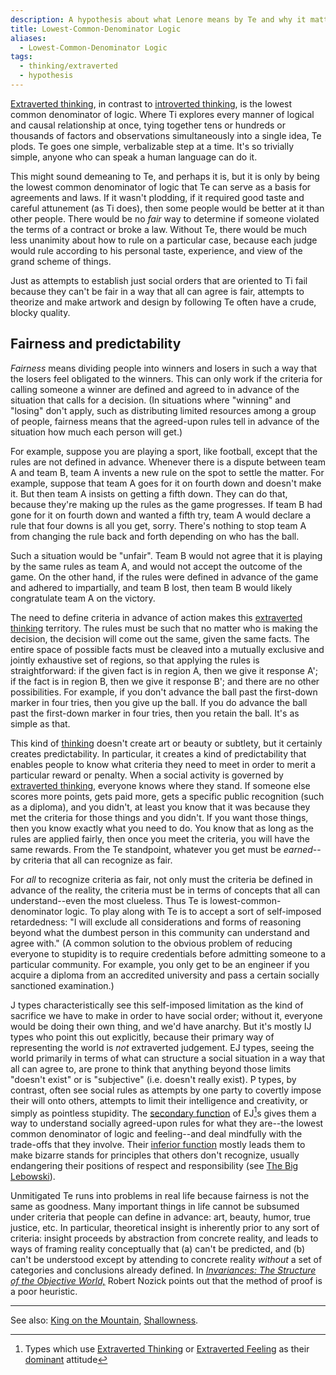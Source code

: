 ```yaml
---
description: A hypothesis about what Lenore means by Te and why it matters
title: Lowest-Common-Denominator Logic
aliases:
  - Lowest-Common-Denominator Logic
tags:
  - thinking/extraverted
  - hypothesis
---
```


[Extraverted thinking](/wiki/function-attitude/attitudes/extraverted-thinking), in contrast to [introverted thinking](/wiki/function-attitude/attitudes/introverted-thinking), is the lowest common denominator of logic. Where Ti explores every manner of logical and causal relationship at once, tying together tens or hundreds or thousands of factors and observations simultaneously into a single idea, Te plods. Te goes one simple, verbalizable step at a time. It's so trivially simple, anyone who can speak a human language can do it.

This might sound demeaning to Te, and perhaps it is, but it is only by being the lowest common denominator of logic that Te can serve as a basis for agreements and laws. If it wasn't plodding, if it required good taste and careful attunement (as Ti does), then some people would be better at it than other people. There would be no _fair_ way to determine if someone violated the terms of a contract or broke a law. Without Te, there would be much less unanimity about how to rule on a particular case, because each judge would rule according to his personal taste, experience, and view of the grand scheme of things.

Just as attempts to establish just social orders that are oriented to Ti fail because they can't be fair in a way that all can agree is fair, attempts to theorize and make artwork and design by following Te often have a crude, blocky quality.

## Fairness and predictability

_Fairness_ means dividing people into winners and losers in such a way that the losers feel obligated to the winners. This can only work if the criteria for calling someone a winner are defined and agreed to in advance of the situation that calls for a decision. (In situations where "winning" and "losing" don't apply, such as distributing limited resources among a group of people, fairness means that the agreed-upon rules tell in advance of the situation how much each person will get.)

For example, suppose you are playing a sport, like football, except that the rules are not defined in advance. Whenever there is a dispute between team A and team B, team A invents a new rule on the spot to settle the matter. For example, suppose that team A goes for it on fourth down and doesn't make it. But then team A insists on getting a fifth down. They can do that, because they're making up the rules as the game progresses. If team B had gone for it on fourth down and wanted a fifth try, team A would declare a rule that four downs is all you get, sorry. There's nothing to stop team A from changing the rule back and forth depending on who has the ball.

Such a situation would be "unfair". Team B would not agree that it is playing by the same rules as team A, and would not accept the outcome of the game. On the other hand, if the rules were defined in advance of the game and adhered to impartially, and team B lost, then team B would likely congratulate team A on the victory.

The need to define criteria in advance of action makes this [extraverted thinking](/wiki/function-attitude/attitudes/extraverted-thinking) territory. The rules must be such that no matter who is making the decision, the decision will come out the same, given the same facts. The entire space of possible facts must be cleaved into a mutually exclusive and jointly exhaustive set of regions, so that applying the rules is straightforward: if the given fact is in region A, then we give it response A'; if the fact is in region B, then we give it response B'; and there are no other possibilities. For example, if you don't advance the ball past the first-down marker in four tries, then you give up the ball. If you do advance the ball past the first-down marker in four tries, then you retain the ball. It's as simple as that.

This kind of [thinking](/wiki/function-attitude/functions/thinking) doesn't create art or beauty or subtlety, but it certainly creates predictability. In particular, it creates a kind of predictability that enables people to know what criteria they need to meet in order to merit a particular reward or penalty. When a social activity is governed by [extraverted thinking](/wiki/function-attitude/attitudes/extraverted-thinking), everyone knows where they stand. If someone else scores more points, gets paid more, gets a specific public recognition (such as a diploma), and you didn't, at least you know that it was because they met the criteria for those things and you didn't. If you want those things, then you know exactly what you need to do. You know that as long as the rules are applied fairly, then once you meet the criteria, you will have the same rewards. From the Te standpoint, whatever you get must be _earned_--by criteria that all can recognize as fair.

For _all_ to recognize criteria as fair, not only must the criteria be defined in advance of the reality, the criteria must be in terms of concepts that all can understand--even the most clueless. Thus Te is lowest-common-denominator logic. To play along with Te is to accept a sort of self-imposed retardedness: "I will exclude all considerations and forms of reasoning beyond what the dumbest person in this community can understand and agree with." (A common solution to the obvious problem of reducing everyone to stupidity is to require credentials before admitting someone to a particular community. For example, you only get to be an engineer if you acquire a diploma from an accredited university and pass a certain socially sanctioned examination.)

J types characteristically see this self-imposed limitation as the kind of sacrifice we have to make in order to have social order; without it, everyone would be doing their own thing, and we'd have anarchy. But it's mostly IJ types who point this out explicitly, because their primary way of representing the world is _not_ extraverted judgement. EJ types, seeing the world primarily in terms of what can structure a social situation in a way that all can agree to, are prone to think that anything beyond those limits "doesn't exist" or is "subjective" (i.e. doesn't really exist). P types, by contrast, often see social rules as attempts by one party to covertly impose their will onto others, attempts to limit their intelligence and creativity, or simply as pointless stupidity. The [secondary function](/wiki/function-attitude/cognitive-stack/secondary-function) of EJ[^1]s gives them a way to understand socially agreed-upon rules for what they are--the lowest common denominator of logic and feeling--and deal mindfully with the trade-offs that they involve. Their [inferior function](/wiki/inferior-function) mostly leads them to make bizarre stands for principles that others don't recognize, usually endangering their positions of respect and responsibility (see [The Big Lebowski](https://web.archive.org/web/20080101085002/http://greenlightwiki.com/lenore-exegesis/The_Big_Lebowski)).

Unmitigated Te runs into problems in real life because fairness is not the same as goodness. Many important things in life cannot be subsumed under criteria that people can define in advance: art, beauty, humor, true justice, etc. In particular, theoretical insight is inherently prior to any sort of criteria: insight proceeds by abstraction from concrete reality, and leads to ways of framing reality conceptually that (a) can't be predicted, and (b) can't be understood except by attending to concrete reality _without_ a set of categories and conclusions already defined. In [_Invariances: The Structure of the Objective World,_](http://www.amazon.com/exec/obidos/tg/detail/-/0674006313/103-4692693-3047841?v=glance) Robert Nozick points out that the method of proof is a poor heuristic.

---

See also: [King on the Mountain](./king-on-the-mountain.md), [Shallowness](/wiki/shallowness).

[^1]: Types which use [Extraverted Thinking](../function-attitude/attitudes/extraverted-thinking.md) or [Extraverted Feeling](../function-attitude/attitudes/extraverted-feeling.md) as their [dominant](../function-attitude/cognitive-stack/dominant-function.md) attitude
